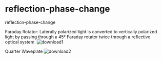 # reflection-phase-change
reflection-phase-change

Faraday Rotator:
Laterally polarized light is converted to vertically polarized light by passing through a 45° Faraday rotator twice through a reflective optical system.
![download1](https://user-images.githubusercontent.com/30459885/208802562-18b5025e-1bb4-4796-8a5d-5d04c8fc8fe2.png)

Quarter Waveplate
![download2](https://user-images.githubusercontent.com/30459885/208802567-3fb1623b-dff0-406a-83f1-ce39e556f4fb.png)
